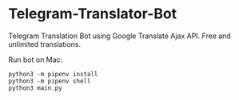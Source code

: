 # Telegram-Translator-Bot
Telegram Translation Bot using Google Translate Ajax API. Free and unlimited translations.

Run bot on Mac:
```
python3 -m pipenv install
python3 -m pipenv shell
python3 main.py
```
